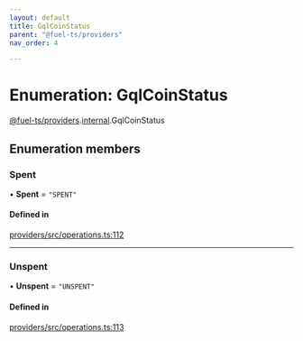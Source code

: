 ```yaml
---
layout: default
title: GqlCoinStatus
parent: "@fuel-ts/providers"
nav_order: 4

---
```


# Enumeration: GqlCoinStatus

[@fuel-ts/providers](../index.md).[internal](../namespaces/internal.md).GqlCoinStatus

## Enumeration members

### Spent

• **Spent** = `"SPENT"`

#### Defined in

[providers/src/operations.ts:112](https://github.com/luizstacio/fuels-ts/blob/756d35d/packages/providers/src/operations.ts#L112)

___

### Unspent

• **Unspent** = `"UNSPENT"`

#### Defined in

[providers/src/operations.ts:113](https://github.com/luizstacio/fuels-ts/blob/756d35d/packages/providers/src/operations.ts#L113)
